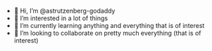 - 👋 Hi, I’m @astrutzenberg-godaddy
- 👀 I’m interested in a lot of things
- 🌱 I’m currently learning anything and everything that is of interest
- 💞️ I’m looking to collaborate on pretty much everything (that is of interest)
<!---
astrutzenberg-godaddy/astrutzenberg-godaddy is a ✨ special ✨ repository because its `README.md` (this file) appears on your GitHub profile.
You can click the Preview link to take a look at your changes.
--->
